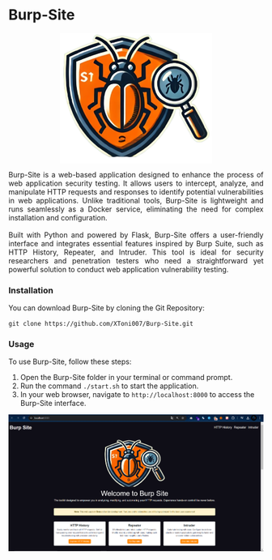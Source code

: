 # Burp-Site
<div align="center">
    <img src="/src/static/images/logo-2.png" width="300" style="margin: auto; display: block;"/>
</div>
<p align="justify">
    Burp-Site is a web-based application designed to enhance the process of web application security testing. It allows users to intercept, analyze, and manipulate HTTP requests and responses to identify potential vulnerabilities in web applications. Unlike traditional tools, Burp-Site is lightweight and runs seamlessly as a Docker service, eliminating the need for complex installation and configuration.
    <br><br>
    Built with Python and powered by Flask, Burp-Site offers a user-friendly interface and integrates essential features inspired by Burp Suite, such as HTTP History, Repeater, and Intruder. This tool is ideal for security researchers and penetration testers who need a straightforward yet powerful solution to conduct web application vulnerability testing.
</p>

### Installation
You can download Burp-Site by cloning the Git Repository:

```
git clone https://github.com/XToni007/Burp-Site.git
```

### Usage
To use Burp-Site, follow these steps:

1. Open the Burp-Site folder in your terminal or command prompt.
2. Run the command `./start.sh` to start the application.
3. In your web browser, navigate to `http://localhost:8000` to access the Burp-Site interface.
<img src="/src/static/images/homePage.png">


